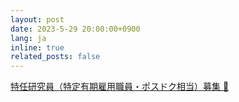 ```yaml
---
layout: post
date: 2023-5-29 20:00:00+0900
lang: ja
inline: true
related_posts: false
---
```


[特任研究員（特定有期雇用職員・ポスドク相当）募集 🔎](https://www.nii.ac.jp/about/recruit/2023/0529.html)

